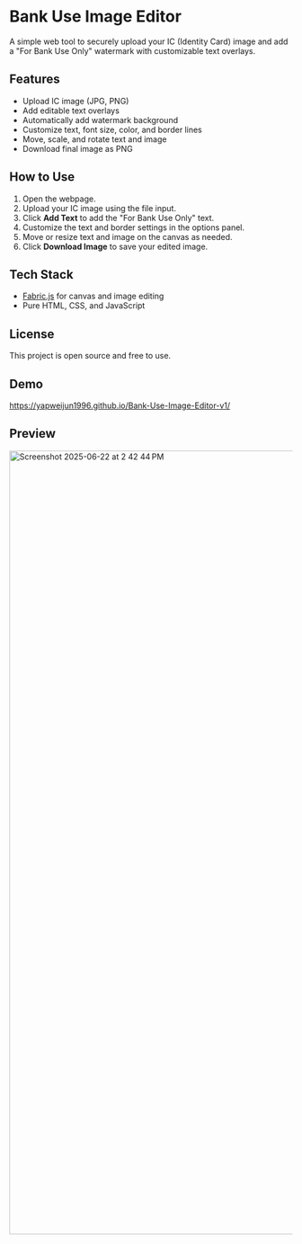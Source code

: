 # Bank Use Image Editor

A simple web tool to securely upload your IC (Identity Card) image and add a "For Bank Use Only" watermark with customizable text overlays.

## Features

- Upload IC image (JPG, PNG)
- Add editable text overlays
- Automatically add watermark background
- Customize text, font size, color, and border lines
- Move, scale, and rotate text and image
- Download final image as PNG

## How to Use

1. Open the webpage.
2. Upload your IC image using the file input.
3. Click **Add Text** to add the "For Bank Use Only" text.
4. Customize the text and border settings in the options panel.
5. Move or resize text and image on the canvas as needed.
6. Click **Download Image** to save your edited image.

## Tech Stack

- [Fabric.js](http://fabricjs.com/) for canvas and image editing
- Pure HTML, CSS, and JavaScript

## License

This project is open source and free to use.

## Demo 

https://yapweijun1996.github.io/Bank-Use-Image-Editor-v1/

## Preview
<img width="1395" alt="Screenshot 2025-06-22 at 2 42 44 PM" src="https://github.com/user-attachments/assets/c0fb3b71-d41c-40df-8061-daffcf74cc39" />
